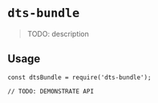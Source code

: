# `dts-bundle`

> TODO: description

## Usage

```
const dtsBundle = require('dts-bundle');

// TODO: DEMONSTRATE API
```
